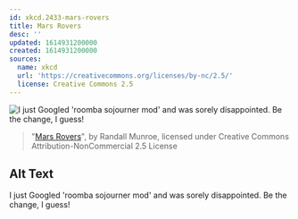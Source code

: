 ```yaml
---
id: xkcd.2433-mars-rovers
title: Mars Rovers
desc: ''
updated: 1614931200000
created: 1614931200000
sources:
  name: xkcd
  url: 'https://creativecommons.org/licenses/by-nc/2.5/'
  license: Creative Commons 2.5
---
```

![I just Googled 'roomba sojourner mod' and was sorely disappointed. Be the change, I guess!](https://imgs.xkcd.com/comics/mars_rovers.png)
> "[Mars Rovers](https://xkcd.com/2433/)", by Randall Munroe, licensed under Creative Commons Attribution-NonCommercial 2.5 License

## Alt Text
I just Googled 'roomba sojourner mod' and was sorely disappointed. Be the change, I guess!
